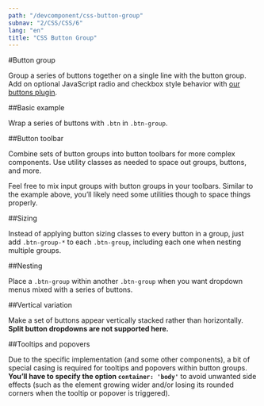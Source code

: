 ```yaml
---
path: "/devcomponent/css-button-group"
subnav: "2/CSS/CSS/6"
lang: "en"
title: "CSS Button Group"
---
```


#Button group

Group a series of buttons together on a single line with the button group. Add on optional JavaScript radio and checkbox style behavior with [our buttons plugin](/components/buttons/#button-plugin).

##Basic example

Wrap a series of buttons with `.btn` in `.btn-group`.
<htmlbuttongroupexample1 />

##Button toolbar

Combine sets of button groups into button toolbars for more complex components. Use utility classes as needed to space out groups, buttons, and more.
<htmlbuttongroupexample2 />

Feel free to mix input groups with button groups in your toolbars. Similar to the example above, you’ll likely need some utilities though to space things properly.
<htmlbuttongroupexample3 />

##Sizing

Instead of applying button sizing classes to every button in a group, just add `.btn-group-*` to each `.btn-group`, including each one when nesting multiple groups.
<htmlbuttongroupexample4 />

##Nesting

Place a `.btn-group` within another `.btn-group` when you want dropdown menus mixed with a series of buttons.
<htmlbuttongroupexample5 />

##Vertical variation

Make a set of buttons appear vertically stacked rather than horizontally. **Split button dropdowns are not supported here.**
<htmlbuttongroupexample6 />

##Tooltips and popovers

Due to the specific implementation (and some other components), a bit of special casing is required for tooltips and popovers within button groups. **You’ll have to specify the option `container: 'body'`** to avoid unwanted side effects (such as the element growing wider and/or losing its rounded corners when the tooltip or popover is triggered).
